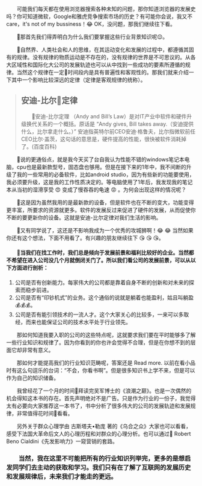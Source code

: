 &emsp;&emsp;可能我们每天都在使用浏览器搜索各种未知的问题，那你知道浏览器的发展史吗？你可知道微软，Google和雅虎竞争搜索市场的历史？有可能你会说，我又不care，it's not of my bussiness！😂 OK，没问题，那我们继续往下看。

&emsp;&emsp;那首先我们得弄明白为什么我们要掌握这些行业背景知识呢😌。

&emsp;&emsp;自然界、人类社会和人的思维，在其运动变化和发展的过程中，都遵循其固有的规律。没有规律的物质运动是不存在的，没有规律的世界是不可思议的。从各大区域性和国际化大公司的发展轨迹也可以从中找到一些成功的要素所遵循的规律。当然这个规律在一定时间段内是具有普遍性和客观性的。那我们就来介绍一下其中一个影响比较深远的定律（定律是客观规律的统称）。

>## 安迪-比尔定律
>&emsp;&emsp;安迪-比尔定理 （Andy and Bill’s Law）是对IT产业中软件和硬件升级换代关系的一个概括。原话是 “Andy gives, Bill takes away.（安迪提供什么，比尔拿走什么。）” 安迪指英特尔前CEO安迪·格鲁夫，比尔指微软前任CEO比尔·盖茨，这句话的意思是，硬件提高的性能，很快被软件消耗掉了。(百度百科)

&emsp;&emsp;说的更通俗点，就是我今天买了台自我认为性能不错的windows笔记本电脑，cpu也是最新款型号，固态盘也够用。但是在接下来的1年中，我不间断的升级了我的一些常用的必备软件，比如android studio，因为有些新的功能要使用，我必须要升级，这是我的工作性质决定的。等电脑使用了1年后，我发现我的笔记本从当初的湿滑享受 😍 变成了慢吞吞的龟速 😡 。为何会出现这样的情况呢？

&emsp;&emsp;这是因为虽然我用的是最新款的设备，但是软件也在不断的变大，功能变得更丰富，所要求的资源就更多。软件的发展反过来促进了硬件的发展，从而促使你不断的要更新你的设备。这就是安迪-比尔定律对我们生活的影响。

&emsp;&emsp;又有同学说了，这还是不影响我成为一个优秀的攻城狮啊！😂 😂 当然如果你还有这个想法，下面不用看了。有兴趣的朋友继续往下 😘 😘 😘。
           
#### &emsp;&emsp;当我们在找工作时，我们总是倾向于发展前景和福利比较好的企业。当然都不希望在进入公司没几个月就倒闭关门了。所以我们看公司的发展前景，可以从以下方面进行剖析：
1. 公司是否有创新能力。每家伟大的公司都是靠着自身不断的创新和对未来的探索而稳步前进。
2. 公司是否有“印钞机式”的业务。这个通俗的说就是躺着也能盈利，姑且叫躺盈💰💰💰。
3. 公司是否有能引领技术的一流人才。这个大家关心的比较多，一来可以多取经，而来也能保证公司的技术水平处于行业领先。

&emsp;&emsp;那如何知道我要入职的公司的这些特点呢，这就要求我们要在平时能够多了解一些行业知识和规律了。因为你看到的你也许会觉得不合理，但是在你想不到的层面它却非常有意义。

&emsp;&emsp;那如何才能提高我们的行业知识范畴呢，答案还是 Read more. 以前在看小品时有这么句逗乐的台词：“不会，你看书啊”。但是很多知识书上学不来，但是可以作为自己的知识储备。

&emsp;&emsp;我曾经花了一个月的时间拜读完吴军博士的《浪潮之巅》。也是一次偶然的机会得知这本书的存在。首先声明绝对不是广告。只是作为行业的一份子，我觉得太有必要向大家推荐这一本书了，书中分析了很多伟大的公司的发展轨迹和发展规律，非常值得花时间看看。

&emsp;&emsp;另外关于群众心理学由 古斯塔夫•勒庞 著的《乌合之众》大家也可以看看，感受下法国大革命后文人的心理历程和对群众的心理分析。也可以通过 Robert Beno Cialdini《先发影响力》一窥营销的套路。

### &emsp;&emsp;当然，我在这里不可能把所有的行业知识列举完，更多的是想启发同学们去主动的获取和学习。我们只有在了解了互联网的发展历史和发展规律后，未来我们才能走的更远。